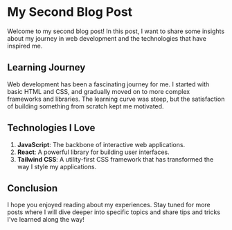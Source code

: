 # My Second Blog Post

Welcome to my second blog post! In this post, I want to share some insights about my journey in web development and the technologies that have inspired me.

## Learning Journey

Web development has been a fascinating journey for me. I started with basic HTML and CSS, and gradually moved on to more complex frameworks and libraries. The learning curve was steep, but the satisfaction of building something from scratch kept me motivated.

## Technologies I Love

1. **JavaScript**: The backbone of interactive web applications.
2. **React**: A powerful library for building user interfaces.
3. **Tailwind CSS**: A utility-first CSS framework that has transformed the way I style my applications.

## Conclusion

I hope you enjoyed reading about my experiences. Stay tuned for more posts where I will dive deeper into specific topics and share tips and tricks I've learned along the way!